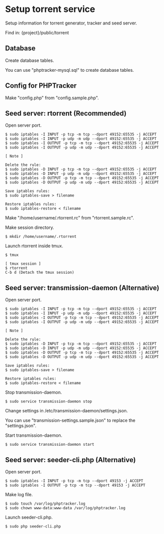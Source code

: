 # Setup torrent service

Setup information for torrent generator, tracker and seed server.

Find in: {project}/public/torrent


## Database

Create database tables.

You can use "phptracker-mysql.sql" to create database tables.


## Config for PHPTracker

Make "config.php" from "config.sample.php".


## Seed server: rtorrent (Recommended)

Open server port.

    $ sudo iptables -I INPUT -p tcp -m tcp --dport 49152:65535 -j ACCEPT
    $ sudo iptables -I INPUT -p udp -m udp --dport 49152:65535 -j ACCEPT
    $ sudo iptables -I OUTPUT -p tcp -m tcp --dport 49152:65535 -j ACCEPT
    $ sudo iptables -I OUTPUT -p udp -m udp --dport 49152:65535 -j ACCEPT

    [ Note ]

    Delete the rule:
    $ sudo iptables -D INPUT -p tcp -m tcp --dport 49152:65535 -j ACCEPT
    $ sudo iptables -D INPUT -p udp -m udp --dport 49152:65535 -j ACCEPT
    $ sudo iptables -D OUTPUT -p tcp -m tcp --dport 49152:65535 -j ACCEPT
    $ sudo iptables -D OUTPUT -p udp -m udp --dport 49152:65535 -j ACCEPT

    Save iptables rules:
    $ sudo iptables-save > filename

    Restore iptables rules:
    $ sudo iptables-restore < filename

Make "/home/username/.rtorrent.rc" from "rtorrent.sample.rc".

Make session directory.

    $ mkdir /home/username/.rtorrent

Launch rtorrent inside tmux.

    $ tmux

    [ tmux session ]
    $ rtorrent
    C-b d (Detach the tmux session)


## Seed server: transmission-daemon (Alternative)

Open server port.

    $ sudo iptables -I INPUT -p tcp -m tcp --dport 49152:65535 -j ACCEPT
    $ sudo iptables -I INPUT -p udp -m udp --dport 49152:65535 -j ACCEPT
    $ sudo iptables -I OUTPUT -p tcp -m tcp --dport 49152:65535 -j ACCEPT
    $ sudo iptables -I OUTPUT -p udp -m udp --dport 49152:65535 -j ACCEPT

    [ Note ]

    Delete the rule:
    $ sudo iptables -D INPUT -p tcp -m tcp --dport 49152:65535 -j ACCEPT
    $ sudo iptables -D INPUT -p udp -m udp --dport 49152:65535 -j ACCEPT
    $ sudo iptables -D OUTPUT -p tcp -m tcp --dport 49152:65535 -j ACCEPT
    $ sudo iptables -D OUTPUT -p udp -m udp --dport 49152:65535 -j ACCEPT

    Save iptables rules:
    $ sudo iptables-save > filename

    Restore iptables rules:
    $ sudo iptables-restore < filename

Stop transmission-daemon.

    $ sudo service transmission-daemon stop

Change settings in /etc/transmission-daemon/settings.json.

You can use "transmission-settings.sample.json" to replace the "settings.json".

Start transmission-daemon.

    $ sudo service transmission-daemon start


## Seed server: seeder-cli.php (Alternative)

Open server port.

    $ sudo iptables -I INPUT -p tcp -m tcp --dport 49153 -j ACCEPT
    $ sudo iptables -I OUTPUT -p tcp -m tcp --dport 49153 -j ACCEPT

Make log file.

    $ sudo touch /var/log/phptracker.log
    $ sudo chown www-data:www-data /var/log/phptracker.log

Launch seeder-cli.php.

    $ sudo php seeder-cli.php
